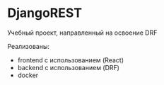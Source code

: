 # DjangoREST
 
 Учебный проект, направленный на освоение DRF
 
 Реализованы: 
 - frontend с использованием (React)
 - backend c использованием (DRF)
 - docker
